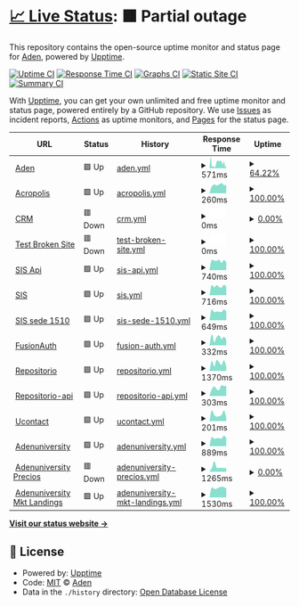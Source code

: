 # [📈 Live Status](https://demo.upptime.js.org): <!--live status--> **🟧 Partial outage**

This repository contains the open-source uptime monitor and status page for [Aden](https://demo.upptime.js.org), powered by [Upptime](https://github.com/upptime/upptime).

[![Uptime CI](https://github.com/FAD-Desarollo/upptime/workflows/Uptime%20CI/badge.svg)](https://github.com/FAD-Desarollo/upptime/actions?query=workflow%3A%22Uptime+CI%22)
[![Response Time CI](https://github.com/FAD-Desarollo/upptime/workflows/Response%20Time%20CI/badge.svg)](https://github.com/FAD-Desarollo/upptime/actions?query=workflow%3A%22Response+Time+CI%22)
[![Graphs CI](https://github.com/FAD-Desarollo/upptime/workflows/Graphs%20CI/badge.svg)](https://github.com/FAD-Desarollo/upptime/actions?query=workflow%3A%22Graphs+CI%22)
[![Static Site CI](https://github.com/FAD-Desarollo/upptime/workflows/Static%20Site%20CI/badge.svg)](https://github.com/FAD-Desarollo/upptime/actions?query=workflow%3A%22Static+Site+CI%22)
[![Summary CI](https://github.com/FAD-Desarollo/upptime/workflows/Summary%20CI/badge.svg)](https://github.com/FAD-Desarollo/upptime/actions?query=workflow%3A%22Summary+CI%22)

With [Upptime](https://upptime.js.org), you can get your own unlimited and free uptime monitor and status page, powered entirely by a GitHub repository. We use [Issues](https://github.com/FAD-Desarollo/upptime/issues) as incident reports, [Actions](https://github.com/FAD-Desarollo/upptime/actions) as uptime monitors, and [Pages](https://demo.upptime.js.org) for the status page.

<!--start: status pages-->
<!-- This summary is generated by Upptime (https://github.com/upptime/upptime) -->
<!-- Do not edit this manually, your changes will be overwritten -->
<!-- prettier-ignore -->
| URL | Status | History | Response Time | Uptime |
| --- | ------ | ------- | ------------- | ------ |
| <img alt="" src="https://icons.duckduckgo.com/ip3/www.aden.org.ico" height="13"> [Aden](https://www.aden.org) | 🟩 Up | [aden.yml](https://github.com/FAD-Desarollo/upptime/commits/HEAD/history/aden.yml) | <details><summary><img alt="Response time graph" src="./graphs/aden/response-time-week.png" height="20"> 571ms</summary><br><a href="https://upptime.aden.org/history/aden"><img alt="Response time 502" src="https://img.shields.io/endpoint?url=https%3A%2F%2Fraw.githubusercontent.com%2FFAD-Desarollo%2Fupptime%2FHEAD%2Fapi%2Faden%2Fresponse-time.json"></a><br><a href="https://upptime.aden.org/history/aden"><img alt="24-hour response time 199" src="https://img.shields.io/endpoint?url=https%3A%2F%2Fraw.githubusercontent.com%2FFAD-Desarollo%2Fupptime%2FHEAD%2Fapi%2Faden%2Fresponse-time-day.json"></a><br><a href="https://upptime.aden.org/history/aden"><img alt="7-day response time 571" src="https://img.shields.io/endpoint?url=https%3A%2F%2Fraw.githubusercontent.com%2FFAD-Desarollo%2Fupptime%2FHEAD%2Fapi%2Faden%2Fresponse-time-week.json"></a><br><a href="https://upptime.aden.org/history/aden"><img alt="30-day response time 534" src="https://img.shields.io/endpoint?url=https%3A%2F%2Fraw.githubusercontent.com%2FFAD-Desarollo%2Fupptime%2FHEAD%2Fapi%2Faden%2Fresponse-time-month.json"></a><br><a href="https://upptime.aden.org/history/aden"><img alt="1-year response time 534" src="https://img.shields.io/endpoint?url=https%3A%2F%2Fraw.githubusercontent.com%2FFAD-Desarollo%2Fupptime%2FHEAD%2Fapi%2Faden%2Fresponse-time-year.json"></a></details> | <details><summary><a href="https://upptime.aden.org/history/aden">64.22%</a></summary><a href="https://upptime.aden.org/history/aden"><img alt="All-time uptime 99.36%" src="https://img.shields.io/endpoint?url=https%3A%2F%2Fraw.githubusercontent.com%2FFAD-Desarollo%2Fupptime%2FHEAD%2Fapi%2Faden%2Fuptime.json"></a><br><a href="https://upptime.aden.org/history/aden"><img alt="24-hour uptime 100.00%" src="https://img.shields.io/endpoint?url=https%3A%2F%2Fraw.githubusercontent.com%2FFAD-Desarollo%2Fupptime%2FHEAD%2Fapi%2Faden%2Fuptime-day.json"></a><br><a href="https://upptime.aden.org/history/aden"><img alt="7-day uptime 64.22%" src="https://img.shields.io/endpoint?url=https%3A%2F%2Fraw.githubusercontent.com%2FFAD-Desarollo%2Fupptime%2FHEAD%2Fapi%2Faden%2Fuptime-week.json"></a><br><a href="https://upptime.aden.org/history/aden"><img alt="30-day uptime 82.10%" src="https://img.shields.io/endpoint?url=https%3A%2F%2Fraw.githubusercontent.com%2FFAD-Desarollo%2Fupptime%2FHEAD%2Fapi%2Faden%2Fuptime-month.json"></a><br><a href="https://upptime.aden.org/history/aden"><img alt="1-year uptime 98.45%" src="https://img.shields.io/endpoint?url=https%3A%2F%2Fraw.githubusercontent.com%2FFAD-Desarollo%2Fupptime%2FHEAD%2Fapi%2Faden%2Fuptime-year.json"></a></details>
| <img alt="" src="https://icons.duckduckgo.com/ip3/app.aden.org.ico" height="13"> [Acropolis](https://app.aden.org/) | 🟩 Up | [acropolis.yml](https://github.com/FAD-Desarollo/upptime/commits/HEAD/history/acropolis.yml) | <details><summary><img alt="Response time graph" src="./graphs/acropolis/response-time-week.png" height="20"> 260ms</summary><br><a href="https://upptime.aden.org/history/acropolis"><img alt="Response time 236" src="https://img.shields.io/endpoint?url=https%3A%2F%2Fraw.githubusercontent.com%2FFAD-Desarollo%2Fupptime%2FHEAD%2Fapi%2Facropolis%2Fresponse-time.json"></a><br><a href="https://upptime.aden.org/history/acropolis"><img alt="24-hour response time 249" src="https://img.shields.io/endpoint?url=https%3A%2F%2Fraw.githubusercontent.com%2FFAD-Desarollo%2Fupptime%2FHEAD%2Fapi%2Facropolis%2Fresponse-time-day.json"></a><br><a href="https://upptime.aden.org/history/acropolis"><img alt="7-day response time 260" src="https://img.shields.io/endpoint?url=https%3A%2F%2Fraw.githubusercontent.com%2FFAD-Desarollo%2Fupptime%2FHEAD%2Fapi%2Facropolis%2Fresponse-time-week.json"></a><br><a href="https://upptime.aden.org/history/acropolis"><img alt="30-day response time 265" src="https://img.shields.io/endpoint?url=https%3A%2F%2Fraw.githubusercontent.com%2FFAD-Desarollo%2Fupptime%2FHEAD%2Fapi%2Facropolis%2Fresponse-time-month.json"></a><br><a href="https://upptime.aden.org/history/acropolis"><img alt="1-year response time 243" src="https://img.shields.io/endpoint?url=https%3A%2F%2Fraw.githubusercontent.com%2FFAD-Desarollo%2Fupptime%2FHEAD%2Fapi%2Facropolis%2Fresponse-time-year.json"></a></details> | <details><summary><a href="https://upptime.aden.org/history/acropolis">100.00%</a></summary><a href="https://upptime.aden.org/history/acropolis"><img alt="All-time uptime 99.99%" src="https://img.shields.io/endpoint?url=https%3A%2F%2Fraw.githubusercontent.com%2FFAD-Desarollo%2Fupptime%2FHEAD%2Fapi%2Facropolis%2Fuptime.json"></a><br><a href="https://upptime.aden.org/history/acropolis"><img alt="24-hour uptime 100.00%" src="https://img.shields.io/endpoint?url=https%3A%2F%2Fraw.githubusercontent.com%2FFAD-Desarollo%2Fupptime%2FHEAD%2Fapi%2Facropolis%2Fuptime-day.json"></a><br><a href="https://upptime.aden.org/history/acropolis"><img alt="7-day uptime 100.00%" src="https://img.shields.io/endpoint?url=https%3A%2F%2Fraw.githubusercontent.com%2FFAD-Desarollo%2Fupptime%2FHEAD%2Fapi%2Facropolis%2Fuptime-week.json"></a><br><a href="https://upptime.aden.org/history/acropolis"><img alt="30-day uptime 100.00%" src="https://img.shields.io/endpoint?url=https%3A%2F%2Fraw.githubusercontent.com%2FFAD-Desarollo%2Fupptime%2FHEAD%2Fapi%2Facropolis%2Fuptime-month.json"></a><br><a href="https://upptime.aden.org/history/acropolis"><img alt="1-year uptime 99.99%" src="https://img.shields.io/endpoint?url=https%3A%2F%2Fraw.githubusercontent.com%2FFAD-Desarollo%2Fupptime%2FHEAD%2Fapi%2Facropolis%2Fuptime-year.json"></a></details>
| <img alt="" src="https://icons.duckduckgo.com/ip3/ocrm.aden.org.ico" height="13"> [CRM](https://ocrm.aden.org/web) | 🟥 Down | [crm.yml](https://github.com/FAD-Desarollo/upptime/commits/HEAD/history/crm.yml) | <details><summary><img alt="Response time graph" src="./graphs/crm/response-time-week.png" height="20"> 0ms</summary><br><a href="https://upptime.aden.org/history/crm"><img alt="Response time 5359" src="https://img.shields.io/endpoint?url=https%3A%2F%2Fraw.githubusercontent.com%2FFAD-Desarollo%2Fupptime%2FHEAD%2Fapi%2Fcrm%2Fresponse-time.json"></a><br><a href="https://upptime.aden.org/history/crm"><img alt="24-hour response time 0" src="https://img.shields.io/endpoint?url=https%3A%2F%2Fraw.githubusercontent.com%2FFAD-Desarollo%2Fupptime%2FHEAD%2Fapi%2Fcrm%2Fresponse-time-day.json"></a><br><a href="https://upptime.aden.org/history/crm"><img alt="7-day response time 0" src="https://img.shields.io/endpoint?url=https%3A%2F%2Fraw.githubusercontent.com%2FFAD-Desarollo%2Fupptime%2FHEAD%2Fapi%2Fcrm%2Fresponse-time-week.json"></a><br><a href="https://upptime.aden.org/history/crm"><img alt="30-day response time 0" src="https://img.shields.io/endpoint?url=https%3A%2F%2Fraw.githubusercontent.com%2FFAD-Desarollo%2Fupptime%2FHEAD%2Fapi%2Fcrm%2Fresponse-time-month.json"></a><br><a href="https://upptime.aden.org/history/crm"><img alt="1-year response time 5619" src="https://img.shields.io/endpoint?url=https%3A%2F%2Fraw.githubusercontent.com%2FFAD-Desarollo%2Fupptime%2FHEAD%2Fapi%2Fcrm%2Fresponse-time-year.json"></a></details> | <details><summary><a href="https://upptime.aden.org/history/crm">0.00%</a></summary><a href="https://upptime.aden.org/history/crm"><img alt="All-time uptime 75.57%" src="https://img.shields.io/endpoint?url=https%3A%2F%2Fraw.githubusercontent.com%2FFAD-Desarollo%2Fupptime%2FHEAD%2Fapi%2Fcrm%2Fuptime.json"></a><br><a href="https://upptime.aden.org/history/crm"><img alt="24-hour uptime 0.00%" src="https://img.shields.io/endpoint?url=https%3A%2F%2Fraw.githubusercontent.com%2FFAD-Desarollo%2Fupptime%2FHEAD%2Fapi%2Fcrm%2Fuptime-day.json"></a><br><a href="https://upptime.aden.org/history/crm"><img alt="7-day uptime 0.00%" src="https://img.shields.io/endpoint?url=https%3A%2F%2Fraw.githubusercontent.com%2FFAD-Desarollo%2Fupptime%2FHEAD%2Fapi%2Fcrm%2Fuptime-week.json"></a><br><a href="https://upptime.aden.org/history/crm"><img alt="30-day uptime 1.38%" src="https://img.shields.io/endpoint?url=https%3A%2F%2Fraw.githubusercontent.com%2FFAD-Desarollo%2Fupptime%2FHEAD%2Fapi%2Fcrm%2Fuptime-month.json"></a><br><a href="https://upptime.aden.org/history/crm"><img alt="1-year uptime 39.67%" src="https://img.shields.io/endpoint?url=https%3A%2F%2Fraw.githubusercontent.com%2FFAD-Desarollo%2Fupptime%2FHEAD%2Fapi%2Fcrm%2Fuptime-year.json"></a></details>
| <img alt="" src="https://icons.duckduckgo.com/ip3/thissitedoesnotexist.koj.co.ico" height="13"> [Test Broken Site](https://thissitedoesnotexist.koj.co) | 🟥 Down | [test-broken-site.yml](https://github.com/FAD-Desarollo/upptime/commits/HEAD/history/test-broken-site.yml) | <details><summary><img alt="Response time graph" src="./graphs/test-broken-site/response-time-week.png" height="20"> 0ms</summary><br><a href="https://upptime.aden.org/history/test-broken-site"><img alt="Response time 0" src="https://img.shields.io/endpoint?url=https%3A%2F%2Fraw.githubusercontent.com%2FFAD-Desarollo%2Fupptime%2FHEAD%2Fapi%2Ftest-broken-site%2Fresponse-time.json"></a><br><a href="https://upptime.aden.org/history/test-broken-site"><img alt="24-hour response time 0" src="https://img.shields.io/endpoint?url=https%3A%2F%2Fraw.githubusercontent.com%2FFAD-Desarollo%2Fupptime%2FHEAD%2Fapi%2Ftest-broken-site%2Fresponse-time-day.json"></a><br><a href="https://upptime.aden.org/history/test-broken-site"><img alt="7-day response time 0" src="https://img.shields.io/endpoint?url=https%3A%2F%2Fraw.githubusercontent.com%2FFAD-Desarollo%2Fupptime%2FHEAD%2Fapi%2Ftest-broken-site%2Fresponse-time-week.json"></a><br><a href="https://upptime.aden.org/history/test-broken-site"><img alt="30-day response time 0" src="https://img.shields.io/endpoint?url=https%3A%2F%2Fraw.githubusercontent.com%2FFAD-Desarollo%2Fupptime%2FHEAD%2Fapi%2Ftest-broken-site%2Fresponse-time-month.json"></a><br><a href="https://upptime.aden.org/history/test-broken-site"><img alt="1-year response time 0" src="https://img.shields.io/endpoint?url=https%3A%2F%2Fraw.githubusercontent.com%2FFAD-Desarollo%2Fupptime%2FHEAD%2Fapi%2Ftest-broken-site%2Fresponse-time-year.json"></a></details> | <details><summary><a href="https://upptime.aden.org/history/test-broken-site">100.00%</a></summary><a href="https://upptime.aden.org/history/test-broken-site"><img alt="All-time uptime 100.00%" src="https://img.shields.io/endpoint?url=https%3A%2F%2Fraw.githubusercontent.com%2FFAD-Desarollo%2Fupptime%2FHEAD%2Fapi%2Ftest-broken-site%2Fuptime.json"></a><br><a href="https://upptime.aden.org/history/test-broken-site"><img alt="24-hour uptime 100.00%" src="https://img.shields.io/endpoint?url=https%3A%2F%2Fraw.githubusercontent.com%2FFAD-Desarollo%2Fupptime%2FHEAD%2Fapi%2Ftest-broken-site%2Fuptime-day.json"></a><br><a href="https://upptime.aden.org/history/test-broken-site"><img alt="7-day uptime 100.00%" src="https://img.shields.io/endpoint?url=https%3A%2F%2Fraw.githubusercontent.com%2FFAD-Desarollo%2Fupptime%2FHEAD%2Fapi%2Ftest-broken-site%2Fuptime-week.json"></a><br><a href="https://upptime.aden.org/history/test-broken-site"><img alt="30-day uptime 100.00%" src="https://img.shields.io/endpoint?url=https%3A%2F%2Fraw.githubusercontent.com%2FFAD-Desarollo%2Fupptime%2FHEAD%2Fapi%2Ftest-broken-site%2Fuptime-month.json"></a><br><a href="https://upptime.aden.org/history/test-broken-site"><img alt="1-year uptime 100.00%" src="https://img.shields.io/endpoint?url=https%3A%2F%2Fraw.githubusercontent.com%2FFAD-Desarollo%2Fupptime%2FHEAD%2Fapi%2Ftest-broken-site%2Fuptime-year.json"></a></details>
| <img alt="" src="https://icons.duckduckgo.com/ip3/sisapi.aden.org.ico" height="13"> [SIS Api](https://sisapi.aden.org/api/v1/acropolis/test) | 🟩 Up | [sis-api.yml](https://github.com/FAD-Desarollo/upptime/commits/HEAD/history/sis-api.yml) | <details><summary><img alt="Response time graph" src="./graphs/sis-api/response-time-week.png" height="20"> 740ms</summary><br><a href="https://upptime.aden.org/history/sis-api"><img alt="Response time 906" src="https://img.shields.io/endpoint?url=https%3A%2F%2Fraw.githubusercontent.com%2FFAD-Desarollo%2Fupptime%2FHEAD%2Fapi%2Fsis-api%2Fresponse-time.json"></a><br><a href="https://upptime.aden.org/history/sis-api"><img alt="24-hour response time 635" src="https://img.shields.io/endpoint?url=https%3A%2F%2Fraw.githubusercontent.com%2FFAD-Desarollo%2Fupptime%2FHEAD%2Fapi%2Fsis-api%2Fresponse-time-day.json"></a><br><a href="https://upptime.aden.org/history/sis-api"><img alt="7-day response time 740" src="https://img.shields.io/endpoint?url=https%3A%2F%2Fraw.githubusercontent.com%2FFAD-Desarollo%2Fupptime%2FHEAD%2Fapi%2Fsis-api%2Fresponse-time-week.json"></a><br><a href="https://upptime.aden.org/history/sis-api"><img alt="30-day response time 1598" src="https://img.shields.io/endpoint?url=https%3A%2F%2Fraw.githubusercontent.com%2FFAD-Desarollo%2Fupptime%2FHEAD%2Fapi%2Fsis-api%2Fresponse-time-month.json"></a><br><a href="https://upptime.aden.org/history/sis-api"><img alt="1-year response time 978" src="https://img.shields.io/endpoint?url=https%3A%2F%2Fraw.githubusercontent.com%2FFAD-Desarollo%2Fupptime%2FHEAD%2Fapi%2Fsis-api%2Fresponse-time-year.json"></a></details> | <details><summary><a href="https://upptime.aden.org/history/sis-api">100.00%</a></summary><a href="https://upptime.aden.org/history/sis-api"><img alt="All-time uptime 99.88%" src="https://img.shields.io/endpoint?url=https%3A%2F%2Fraw.githubusercontent.com%2FFAD-Desarollo%2Fupptime%2FHEAD%2Fapi%2Fsis-api%2Fuptime.json"></a><br><a href="https://upptime.aden.org/history/sis-api"><img alt="24-hour uptime 100.00%" src="https://img.shields.io/endpoint?url=https%3A%2F%2Fraw.githubusercontent.com%2FFAD-Desarollo%2Fupptime%2FHEAD%2Fapi%2Fsis-api%2Fuptime-day.json"></a><br><a href="https://upptime.aden.org/history/sis-api"><img alt="7-day uptime 100.00%" src="https://img.shields.io/endpoint?url=https%3A%2F%2Fraw.githubusercontent.com%2FFAD-Desarollo%2Fupptime%2FHEAD%2Fapi%2Fsis-api%2Fuptime-week.json"></a><br><a href="https://upptime.aden.org/history/sis-api"><img alt="30-day uptime 99.92%" src="https://img.shields.io/endpoint?url=https%3A%2F%2Fraw.githubusercontent.com%2FFAD-Desarollo%2Fupptime%2FHEAD%2Fapi%2Fsis-api%2Fuptime-month.json"></a><br><a href="https://upptime.aden.org/history/sis-api"><img alt="1-year uptime 99.86%" src="https://img.shields.io/endpoint?url=https%3A%2F%2Fraw.githubusercontent.com%2FFAD-Desarollo%2Fupptime%2FHEAD%2Fapi%2Fsis-api%2Fuptime-year.json"></a></details>
| <img alt="" src="https://icons.duckduckgo.com/ip3/www.aden.org.ico" height="13"> [SIS](https://www.aden.org/sis/login) | 🟩 Up | [sis.yml](https://github.com/FAD-Desarollo/upptime/commits/HEAD/history/sis.yml) | <details><summary><img alt="Response time graph" src="./graphs/sis/response-time-week.png" height="20"> 716ms</summary><br><a href="https://upptime.aden.org/history/sis"><img alt="Response time 667" src="https://img.shields.io/endpoint?url=https%3A%2F%2Fraw.githubusercontent.com%2FFAD-Desarollo%2Fupptime%2FHEAD%2Fapi%2Fsis%2Fresponse-time.json"></a><br><a href="https://upptime.aden.org/history/sis"><img alt="24-hour response time 672" src="https://img.shields.io/endpoint?url=https%3A%2F%2Fraw.githubusercontent.com%2FFAD-Desarollo%2Fupptime%2FHEAD%2Fapi%2Fsis%2Fresponse-time-day.json"></a><br><a href="https://upptime.aden.org/history/sis"><img alt="7-day response time 716" src="https://img.shields.io/endpoint?url=https%3A%2F%2Fraw.githubusercontent.com%2FFAD-Desarollo%2Fupptime%2FHEAD%2Fapi%2Fsis%2Fresponse-time-week.json"></a><br><a href="https://upptime.aden.org/history/sis"><img alt="30-day response time 710" src="https://img.shields.io/endpoint?url=https%3A%2F%2Fraw.githubusercontent.com%2FFAD-Desarollo%2Fupptime%2FHEAD%2Fapi%2Fsis%2Fresponse-time-month.json"></a><br><a href="https://upptime.aden.org/history/sis"><img alt="1-year response time 667" src="https://img.shields.io/endpoint?url=https%3A%2F%2Fraw.githubusercontent.com%2FFAD-Desarollo%2Fupptime%2FHEAD%2Fapi%2Fsis%2Fresponse-time-year.json"></a></details> | <details><summary><a href="https://upptime.aden.org/history/sis">100.00%</a></summary><a href="https://upptime.aden.org/history/sis"><img alt="All-time uptime 99.96%" src="https://img.shields.io/endpoint?url=https%3A%2F%2Fraw.githubusercontent.com%2FFAD-Desarollo%2Fupptime%2FHEAD%2Fapi%2Fsis%2Fuptime.json"></a><br><a href="https://upptime.aden.org/history/sis"><img alt="24-hour uptime 100.00%" src="https://img.shields.io/endpoint?url=https%3A%2F%2Fraw.githubusercontent.com%2FFAD-Desarollo%2Fupptime%2FHEAD%2Fapi%2Fsis%2Fuptime-day.json"></a><br><a href="https://upptime.aden.org/history/sis"><img alt="7-day uptime 100.00%" src="https://img.shields.io/endpoint?url=https%3A%2F%2Fraw.githubusercontent.com%2FFAD-Desarollo%2Fupptime%2FHEAD%2Fapi%2Fsis%2Fuptime-week.json"></a><br><a href="https://upptime.aden.org/history/sis"><img alt="30-day uptime 100.00%" src="https://img.shields.io/endpoint?url=https%3A%2F%2Fraw.githubusercontent.com%2FFAD-Desarollo%2Fupptime%2FHEAD%2Fapi%2Fsis%2Fuptime-month.json"></a><br><a href="https://upptime.aden.org/history/sis"><img alt="1-year uptime 99.97%" src="https://img.shields.io/endpoint?url=https%3A%2F%2Fraw.githubusercontent.com%2FFAD-Desarollo%2Fupptime%2FHEAD%2Fapi%2Fsis%2Fuptime-year.json"></a></details>
| <img alt="" src="https://icons.duckduckgo.com/ip3/www.aden.org.ico" height="13"> [SIS sede 1510](https://www.aden.org/sis/sede/1510) | 🟩 Up | [sis-sede-1510.yml](https://github.com/FAD-Desarollo/upptime/commits/HEAD/history/sis-sede-1510.yml) | <details><summary><img alt="Response time graph" src="./graphs/sis-sede-1510/response-time-week.png" height="20"> 649ms</summary><br><a href="https://upptime.aden.org/history/sis-sede-1510"><img alt="Response time 590" src="https://img.shields.io/endpoint?url=https%3A%2F%2Fraw.githubusercontent.com%2FFAD-Desarollo%2Fupptime%2FHEAD%2Fapi%2Fsis-sede-1510%2Fresponse-time.json"></a><br><a href="https://upptime.aden.org/history/sis-sede-1510"><img alt="24-hour response time 613" src="https://img.shields.io/endpoint?url=https%3A%2F%2Fraw.githubusercontent.com%2FFAD-Desarollo%2Fupptime%2FHEAD%2Fapi%2Fsis-sede-1510%2Fresponse-time-day.json"></a><br><a href="https://upptime.aden.org/history/sis-sede-1510"><img alt="7-day response time 649" src="https://img.shields.io/endpoint?url=https%3A%2F%2Fraw.githubusercontent.com%2FFAD-Desarollo%2Fupptime%2FHEAD%2Fapi%2Fsis-sede-1510%2Fresponse-time-week.json"></a><br><a href="https://upptime.aden.org/history/sis-sede-1510"><img alt="30-day response time 644" src="https://img.shields.io/endpoint?url=https%3A%2F%2Fraw.githubusercontent.com%2FFAD-Desarollo%2Fupptime%2FHEAD%2Fapi%2Fsis-sede-1510%2Fresponse-time-month.json"></a><br><a href="https://upptime.aden.org/history/sis-sede-1510"><img alt="1-year response time 606" src="https://img.shields.io/endpoint?url=https%3A%2F%2Fraw.githubusercontent.com%2FFAD-Desarollo%2Fupptime%2FHEAD%2Fapi%2Fsis-sede-1510%2Fresponse-time-year.json"></a></details> | <details><summary><a href="https://upptime.aden.org/history/sis-sede-1510">100.00%</a></summary><a href="https://upptime.aden.org/history/sis-sede-1510"><img alt="All-time uptime 99.98%" src="https://img.shields.io/endpoint?url=https%3A%2F%2Fraw.githubusercontent.com%2FFAD-Desarollo%2Fupptime%2FHEAD%2Fapi%2Fsis-sede-1510%2Fuptime.json"></a><br><a href="https://upptime.aden.org/history/sis-sede-1510"><img alt="24-hour uptime 100.00%" src="https://img.shields.io/endpoint?url=https%3A%2F%2Fraw.githubusercontent.com%2FFAD-Desarollo%2Fupptime%2FHEAD%2Fapi%2Fsis-sede-1510%2Fuptime-day.json"></a><br><a href="https://upptime.aden.org/history/sis-sede-1510"><img alt="7-day uptime 100.00%" src="https://img.shields.io/endpoint?url=https%3A%2F%2Fraw.githubusercontent.com%2FFAD-Desarollo%2Fupptime%2FHEAD%2Fapi%2Fsis-sede-1510%2Fuptime-week.json"></a><br><a href="https://upptime.aden.org/history/sis-sede-1510"><img alt="30-day uptime 100.00%" src="https://img.shields.io/endpoint?url=https%3A%2F%2Fraw.githubusercontent.com%2FFAD-Desarollo%2Fupptime%2FHEAD%2Fapi%2Fsis-sede-1510%2Fuptime-month.json"></a><br><a href="https://upptime.aden.org/history/sis-sede-1510"><img alt="1-year uptime 99.97%" src="https://img.shields.io/endpoint?url=https%3A%2F%2Fraw.githubusercontent.com%2FFAD-Desarollo%2Fupptime%2FHEAD%2Fapi%2Fsis-sede-1510%2Fuptime-year.json"></a></details>
| <img alt="" src="https://icons.duckduckgo.com/ip3/fa.aden.org.ico" height="13"> [FusionAuth](https://fa.aden.org/) | 🟩 Up | [fusion-auth.yml](https://github.com/FAD-Desarollo/upptime/commits/HEAD/history/fusion-auth.yml) | <details><summary><img alt="Response time graph" src="./graphs/fusion-auth/response-time-week.png" height="20"> 332ms</summary><br><a href="https://upptime.aden.org/history/fusion-auth"><img alt="Response time 330" src="https://img.shields.io/endpoint?url=https%3A%2F%2Fraw.githubusercontent.com%2FFAD-Desarollo%2Fupptime%2FHEAD%2Fapi%2Ffusion-auth%2Fresponse-time.json"></a><br><a href="https://upptime.aden.org/history/fusion-auth"><img alt="24-hour response time 250" src="https://img.shields.io/endpoint?url=https%3A%2F%2Fraw.githubusercontent.com%2FFAD-Desarollo%2Fupptime%2FHEAD%2Fapi%2Ffusion-auth%2Fresponse-time-day.json"></a><br><a href="https://upptime.aden.org/history/fusion-auth"><img alt="7-day response time 332" src="https://img.shields.io/endpoint?url=https%3A%2F%2Fraw.githubusercontent.com%2FFAD-Desarollo%2Fupptime%2FHEAD%2Fapi%2Ffusion-auth%2Fresponse-time-week.json"></a><br><a href="https://upptime.aden.org/history/fusion-auth"><img alt="30-day response time 322" src="https://img.shields.io/endpoint?url=https%3A%2F%2Fraw.githubusercontent.com%2FFAD-Desarollo%2Fupptime%2FHEAD%2Fapi%2Ffusion-auth%2Fresponse-time-month.json"></a><br><a href="https://upptime.aden.org/history/fusion-auth"><img alt="1-year response time 315" src="https://img.shields.io/endpoint?url=https%3A%2F%2Fraw.githubusercontent.com%2FFAD-Desarollo%2Fupptime%2FHEAD%2Fapi%2Ffusion-auth%2Fresponse-time-year.json"></a></details> | <details><summary><a href="https://upptime.aden.org/history/fusion-auth">100.00%</a></summary><a href="https://upptime.aden.org/history/fusion-auth"><img alt="All-time uptime 99.98%" src="https://img.shields.io/endpoint?url=https%3A%2F%2Fraw.githubusercontent.com%2FFAD-Desarollo%2Fupptime%2FHEAD%2Fapi%2Ffusion-auth%2Fuptime.json"></a><br><a href="https://upptime.aden.org/history/fusion-auth"><img alt="24-hour uptime 100.00%" src="https://img.shields.io/endpoint?url=https%3A%2F%2Fraw.githubusercontent.com%2FFAD-Desarollo%2Fupptime%2FHEAD%2Fapi%2Ffusion-auth%2Fuptime-day.json"></a><br><a href="https://upptime.aden.org/history/fusion-auth"><img alt="7-day uptime 100.00%" src="https://img.shields.io/endpoint?url=https%3A%2F%2Fraw.githubusercontent.com%2FFAD-Desarollo%2Fupptime%2FHEAD%2Fapi%2Ffusion-auth%2Fuptime-week.json"></a><br><a href="https://upptime.aden.org/history/fusion-auth"><img alt="30-day uptime 100.00%" src="https://img.shields.io/endpoint?url=https%3A%2F%2Fraw.githubusercontent.com%2FFAD-Desarollo%2Fupptime%2FHEAD%2Fapi%2Ffusion-auth%2Fuptime-month.json"></a><br><a href="https://upptime.aden.org/history/fusion-auth"><img alt="1-year uptime 99.99%" src="https://img.shields.io/endpoint?url=https%3A%2F%2Fraw.githubusercontent.com%2FFAD-Desarollo%2Fupptime%2FHEAD%2Fapi%2Ffusion-auth%2Fuptime-year.json"></a></details>
| <img alt="" src="https://icons.duckduckgo.com/ip3/repositorio.aden.org.ico" height="13"> [Repositorio](https://repositorio.aden.org/) | 🟩 Up | [repositorio.yml](https://github.com/FAD-Desarollo/upptime/commits/HEAD/history/repositorio.yml) | <details><summary><img alt="Response time graph" src="./graphs/repositorio/response-time-week.png" height="20"> 1370ms</summary><br><a href="https://upptime.aden.org/history/repositorio"><img alt="Response time 1435" src="https://img.shields.io/endpoint?url=https%3A%2F%2Fraw.githubusercontent.com%2FFAD-Desarollo%2Fupptime%2FHEAD%2Fapi%2Frepositorio%2Fresponse-time.json"></a><br><a href="https://upptime.aden.org/history/repositorio"><img alt="24-hour response time 691" src="https://img.shields.io/endpoint?url=https%3A%2F%2Fraw.githubusercontent.com%2FFAD-Desarollo%2Fupptime%2FHEAD%2Fapi%2Frepositorio%2Fresponse-time-day.json"></a><br><a href="https://upptime.aden.org/history/repositorio"><img alt="7-day response time 1370" src="https://img.shields.io/endpoint?url=https%3A%2F%2Fraw.githubusercontent.com%2FFAD-Desarollo%2Fupptime%2FHEAD%2Fapi%2Frepositorio%2Fresponse-time-week.json"></a><br><a href="https://upptime.aden.org/history/repositorio"><img alt="30-day response time 1338" src="https://img.shields.io/endpoint?url=https%3A%2F%2Fraw.githubusercontent.com%2FFAD-Desarollo%2Fupptime%2FHEAD%2Fapi%2Frepositorio%2Fresponse-time-month.json"></a><br><a href="https://upptime.aden.org/history/repositorio"><img alt="1-year response time 1443" src="https://img.shields.io/endpoint?url=https%3A%2F%2Fraw.githubusercontent.com%2FFAD-Desarollo%2Fupptime%2FHEAD%2Fapi%2Frepositorio%2Fresponse-time-year.json"></a></details> | <details><summary><a href="https://upptime.aden.org/history/repositorio">100.00%</a></summary><a href="https://upptime.aden.org/history/repositorio"><img alt="All-time uptime 99.40%" src="https://img.shields.io/endpoint?url=https%3A%2F%2Fraw.githubusercontent.com%2FFAD-Desarollo%2Fupptime%2FHEAD%2Fapi%2Frepositorio%2Fuptime.json"></a><br><a href="https://upptime.aden.org/history/repositorio"><img alt="24-hour uptime 100.00%" src="https://img.shields.io/endpoint?url=https%3A%2F%2Fraw.githubusercontent.com%2FFAD-Desarollo%2Fupptime%2FHEAD%2Fapi%2Frepositorio%2Fuptime-day.json"></a><br><a href="https://upptime.aden.org/history/repositorio"><img alt="7-day uptime 100.00%" src="https://img.shields.io/endpoint?url=https%3A%2F%2Fraw.githubusercontent.com%2FFAD-Desarollo%2Fupptime%2FHEAD%2Fapi%2Frepositorio%2Fuptime-week.json"></a><br><a href="https://upptime.aden.org/history/repositorio"><img alt="30-day uptime 99.96%" src="https://img.shields.io/endpoint?url=https%3A%2F%2Fraw.githubusercontent.com%2FFAD-Desarollo%2Fupptime%2FHEAD%2Fapi%2Frepositorio%2Fuptime-month.json"></a><br><a href="https://upptime.aden.org/history/repositorio"><img alt="1-year uptime 98.56%" src="https://img.shields.io/endpoint?url=https%3A%2F%2Fraw.githubusercontent.com%2FFAD-Desarollo%2Fupptime%2FHEAD%2Fapi%2Frepositorio%2Fuptime-year.json"></a></details>
| <img alt="" src="https://icons.duckduckgo.com/ip3/repositorio-api.aden.org.ico" height="13"> [Repositorio-api](https://repositorio-api.aden.org/docs) | 🟩 Up | [repositorio-api.yml](https://github.com/FAD-Desarollo/upptime/commits/HEAD/history/repositorio-api.yml) | <details><summary><img alt="Response time graph" src="./graphs/repositorio-api/response-time-week.png" height="20"> 303ms</summary><br><a href="https://upptime.aden.org/history/repositorio-api"><img alt="Response time 763" src="https://img.shields.io/endpoint?url=https%3A%2F%2Fraw.githubusercontent.com%2FFAD-Desarollo%2Fupptime%2FHEAD%2Fapi%2Frepositorio-api%2Fresponse-time.json"></a><br><a href="https://upptime.aden.org/history/repositorio-api"><img alt="24-hour response time 362" src="https://img.shields.io/endpoint?url=https%3A%2F%2Fraw.githubusercontent.com%2FFAD-Desarollo%2Fupptime%2FHEAD%2Fapi%2Frepositorio-api%2Fresponse-time-day.json"></a><br><a href="https://upptime.aden.org/history/repositorio-api"><img alt="7-day response time 303" src="https://img.shields.io/endpoint?url=https%3A%2F%2Fraw.githubusercontent.com%2FFAD-Desarollo%2Fupptime%2FHEAD%2Fapi%2Frepositorio-api%2Fresponse-time-week.json"></a><br><a href="https://upptime.aden.org/history/repositorio-api"><img alt="30-day response time 641" src="https://img.shields.io/endpoint?url=https%3A%2F%2Fraw.githubusercontent.com%2FFAD-Desarollo%2Fupptime%2FHEAD%2Fapi%2Frepositorio-api%2Fresponse-time-month.json"></a><br><a href="https://upptime.aden.org/history/repositorio-api"><img alt="1-year response time 768" src="https://img.shields.io/endpoint?url=https%3A%2F%2Fraw.githubusercontent.com%2FFAD-Desarollo%2Fupptime%2FHEAD%2Fapi%2Frepositorio-api%2Fresponse-time-year.json"></a></details> | <details><summary><a href="https://upptime.aden.org/history/repositorio-api">100.00%</a></summary><a href="https://upptime.aden.org/history/repositorio-api"><img alt="All-time uptime 99.78%" src="https://img.shields.io/endpoint?url=https%3A%2F%2Fraw.githubusercontent.com%2FFAD-Desarollo%2Fupptime%2FHEAD%2Fapi%2Frepositorio-api%2Fuptime.json"></a><br><a href="https://upptime.aden.org/history/repositorio-api"><img alt="24-hour uptime 100.00%" src="https://img.shields.io/endpoint?url=https%3A%2F%2Fraw.githubusercontent.com%2FFAD-Desarollo%2Fupptime%2FHEAD%2Fapi%2Frepositorio-api%2Fuptime-day.json"></a><br><a href="https://upptime.aden.org/history/repositorio-api"><img alt="7-day uptime 100.00%" src="https://img.shields.io/endpoint?url=https%3A%2F%2Fraw.githubusercontent.com%2FFAD-Desarollo%2Fupptime%2FHEAD%2Fapi%2Frepositorio-api%2Fuptime-week.json"></a><br><a href="https://upptime.aden.org/history/repositorio-api"><img alt="30-day uptime 98.60%" src="https://img.shields.io/endpoint?url=https%3A%2F%2Fraw.githubusercontent.com%2FFAD-Desarollo%2Fupptime%2FHEAD%2Fapi%2Frepositorio-api%2Fuptime-month.json"></a><br><a href="https://upptime.aden.org/history/repositorio-api"><img alt="1-year uptime 99.79%" src="https://img.shields.io/endpoint?url=https%3A%2F%2Fraw.githubusercontent.com%2FFAD-Desarollo%2Fupptime%2FHEAD%2Fapi%2Frepositorio-api%2Fuptime-year.json"></a></details>
| <img alt="" src="https://icons.duckduckgo.com/ip3/aden.ucontactcloud.com.ico" height="13"> [Ucontact](https://aden.ucontactcloud.com/) | 🟩 Up | [ucontact.yml](https://github.com/FAD-Desarollo/upptime/commits/HEAD/history/ucontact.yml) | <details><summary><img alt="Response time graph" src="./graphs/ucontact/response-time-week.png" height="20"> 201ms</summary><br><a href="https://upptime.aden.org/history/ucontact"><img alt="Response time 225" src="https://img.shields.io/endpoint?url=https%3A%2F%2Fraw.githubusercontent.com%2FFAD-Desarollo%2Fupptime%2FHEAD%2Fapi%2Fucontact%2Fresponse-time.json"></a><br><a href="https://upptime.aden.org/history/ucontact"><img alt="24-hour response time 101" src="https://img.shields.io/endpoint?url=https%3A%2F%2Fraw.githubusercontent.com%2FFAD-Desarollo%2Fupptime%2FHEAD%2Fapi%2Fucontact%2Fresponse-time-day.json"></a><br><a href="https://upptime.aden.org/history/ucontact"><img alt="7-day response time 201" src="https://img.shields.io/endpoint?url=https%3A%2F%2Fraw.githubusercontent.com%2FFAD-Desarollo%2Fupptime%2FHEAD%2Fapi%2Fucontact%2Fresponse-time-week.json"></a><br><a href="https://upptime.aden.org/history/ucontact"><img alt="30-day response time 241" src="https://img.shields.io/endpoint?url=https%3A%2F%2Fraw.githubusercontent.com%2FFAD-Desarollo%2Fupptime%2FHEAD%2Fapi%2Fucontact%2Fresponse-time-month.json"></a><br><a href="https://upptime.aden.org/history/ucontact"><img alt="1-year response time 225" src="https://img.shields.io/endpoint?url=https%3A%2F%2Fraw.githubusercontent.com%2FFAD-Desarollo%2Fupptime%2FHEAD%2Fapi%2Fucontact%2Fresponse-time-year.json"></a></details> | <details><summary><a href="https://upptime.aden.org/history/ucontact">100.00%</a></summary><a href="https://upptime.aden.org/history/ucontact"><img alt="All-time uptime 99.99%" src="https://img.shields.io/endpoint?url=https%3A%2F%2Fraw.githubusercontent.com%2FFAD-Desarollo%2Fupptime%2FHEAD%2Fapi%2Fucontact%2Fuptime.json"></a><br><a href="https://upptime.aden.org/history/ucontact"><img alt="24-hour uptime 100.00%" src="https://img.shields.io/endpoint?url=https%3A%2F%2Fraw.githubusercontent.com%2FFAD-Desarollo%2Fupptime%2FHEAD%2Fapi%2Fucontact%2Fuptime-day.json"></a><br><a href="https://upptime.aden.org/history/ucontact"><img alt="7-day uptime 100.00%" src="https://img.shields.io/endpoint?url=https%3A%2F%2Fraw.githubusercontent.com%2FFAD-Desarollo%2Fupptime%2FHEAD%2Fapi%2Fucontact%2Fuptime-week.json"></a><br><a href="https://upptime.aden.org/history/ucontact"><img alt="30-day uptime 100.00%" src="https://img.shields.io/endpoint?url=https%3A%2F%2Fraw.githubusercontent.com%2FFAD-Desarollo%2Fupptime%2FHEAD%2Fapi%2Fucontact%2Fuptime-month.json"></a><br><a href="https://upptime.aden.org/history/ucontact"><img alt="1-year uptime 100.00%" src="https://img.shields.io/endpoint?url=https%3A%2F%2Fraw.githubusercontent.com%2FFAD-Desarollo%2Fupptime%2FHEAD%2Fapi%2Fucontact%2Fuptime-year.json"></a></details>
| <img alt="" src="https://icons.duckduckgo.com/ip3/adenuniversity.edu.pa.ico" height="13"> [Adenuniversity](https://adenuniversity.edu.pa/) | 🟩 Up | [adenuniversity.yml](https://github.com/FAD-Desarollo/upptime/commits/HEAD/history/adenuniversity.yml) | <details><summary><img alt="Response time graph" src="./graphs/adenuniversity/response-time-week.png" height="20"> 889ms</summary><br><a href="https://upptime.aden.org/history/adenuniversity"><img alt="Response time 1206" src="https://img.shields.io/endpoint?url=https%3A%2F%2Fraw.githubusercontent.com%2FFAD-Desarollo%2Fupptime%2FHEAD%2Fapi%2Fadenuniversity%2Fresponse-time.json"></a><br><a href="https://upptime.aden.org/history/adenuniversity"><img alt="24-hour response time 868" src="https://img.shields.io/endpoint?url=https%3A%2F%2Fraw.githubusercontent.com%2FFAD-Desarollo%2Fupptime%2FHEAD%2Fapi%2Fadenuniversity%2Fresponse-time-day.json"></a><br><a href="https://upptime.aden.org/history/adenuniversity"><img alt="7-day response time 889" src="https://img.shields.io/endpoint?url=https%3A%2F%2Fraw.githubusercontent.com%2FFAD-Desarollo%2Fupptime%2FHEAD%2Fapi%2Fadenuniversity%2Fresponse-time-week.json"></a><br><a href="https://upptime.aden.org/history/adenuniversity"><img alt="30-day response time 1049" src="https://img.shields.io/endpoint?url=https%3A%2F%2Fraw.githubusercontent.com%2FFAD-Desarollo%2Fupptime%2FHEAD%2Fapi%2Fadenuniversity%2Fresponse-time-month.json"></a><br><a href="https://upptime.aden.org/history/adenuniversity"><img alt="1-year response time 1052" src="https://img.shields.io/endpoint?url=https%3A%2F%2Fraw.githubusercontent.com%2FFAD-Desarollo%2Fupptime%2FHEAD%2Fapi%2Fadenuniversity%2Fresponse-time-year.json"></a></details> | <details><summary><a href="https://upptime.aden.org/history/adenuniversity">100.00%</a></summary><a href="https://upptime.aden.org/history/adenuniversity"><img alt="All-time uptime 99.97%" src="https://img.shields.io/endpoint?url=https%3A%2F%2Fraw.githubusercontent.com%2FFAD-Desarollo%2Fupptime%2FHEAD%2Fapi%2Fadenuniversity%2Fuptime.json"></a><br><a href="https://upptime.aden.org/history/adenuniversity"><img alt="24-hour uptime 100.00%" src="https://img.shields.io/endpoint?url=https%3A%2F%2Fraw.githubusercontent.com%2FFAD-Desarollo%2Fupptime%2FHEAD%2Fapi%2Fadenuniversity%2Fuptime-day.json"></a><br><a href="https://upptime.aden.org/history/adenuniversity"><img alt="7-day uptime 100.00%" src="https://img.shields.io/endpoint?url=https%3A%2F%2Fraw.githubusercontent.com%2FFAD-Desarollo%2Fupptime%2FHEAD%2Fapi%2Fadenuniversity%2Fuptime-week.json"></a><br><a href="https://upptime.aden.org/history/adenuniversity"><img alt="30-day uptime 100.00%" src="https://img.shields.io/endpoint?url=https%3A%2F%2Fraw.githubusercontent.com%2FFAD-Desarollo%2Fupptime%2FHEAD%2Fapi%2Fadenuniversity%2Fuptime-month.json"></a><br><a href="https://upptime.aden.org/history/adenuniversity"><img alt="1-year uptime 99.97%" src="https://img.shields.io/endpoint?url=https%3A%2F%2Fraw.githubusercontent.com%2FFAD-Desarollo%2Fupptime%2FHEAD%2Fapi%2Fadenuniversity%2Fuptime-year.json"></a></details>
| <img alt="" src="https://icons.duckduckgo.com/ip3/adenuniversity.edu.pa.ico" height="13"> [Adenuniversity Precios](https://adenuniversity.edu.pa/precios-panama/) | 🟥 Down | [adenuniversity-precios.yml](https://github.com/FAD-Desarollo/upptime/commits/HEAD/history/adenuniversity-precios.yml) | <details><summary><img alt="Response time graph" src="./graphs/adenuniversity-precios/response-time-week.png" height="20"> 1265ms</summary><br><a href="https://upptime.aden.org/history/adenuniversity-precios"><img alt="Response time 1144" src="https://img.shields.io/endpoint?url=https%3A%2F%2Fraw.githubusercontent.com%2FFAD-Desarollo%2Fupptime%2FHEAD%2Fapi%2Fadenuniversity-precios%2Fresponse-time.json"></a><br><a href="https://upptime.aden.org/history/adenuniversity-precios"><img alt="24-hour response time 977" src="https://img.shields.io/endpoint?url=https%3A%2F%2Fraw.githubusercontent.com%2FFAD-Desarollo%2Fupptime%2FHEAD%2Fapi%2Fadenuniversity-precios%2Fresponse-time-day.json"></a><br><a href="https://upptime.aden.org/history/adenuniversity-precios"><img alt="7-day response time 1265" src="https://img.shields.io/endpoint?url=https%3A%2F%2Fraw.githubusercontent.com%2FFAD-Desarollo%2Fupptime%2FHEAD%2Fapi%2Fadenuniversity-precios%2Fresponse-time-week.json"></a><br><a href="https://upptime.aden.org/history/adenuniversity-precios"><img alt="30-day response time 1244" src="https://img.shields.io/endpoint?url=https%3A%2F%2Fraw.githubusercontent.com%2FFAD-Desarollo%2Fupptime%2FHEAD%2Fapi%2Fadenuniversity-precios%2Fresponse-time-month.json"></a><br><a href="https://upptime.aden.org/history/adenuniversity-precios"><img alt="1-year response time 1156" src="https://img.shields.io/endpoint?url=https%3A%2F%2Fraw.githubusercontent.com%2FFAD-Desarollo%2Fupptime%2FHEAD%2Fapi%2Fadenuniversity-precios%2Fresponse-time-year.json"></a></details> | <details><summary><a href="https://upptime.aden.org/history/adenuniversity-precios">0.00%</a></summary><a href="https://upptime.aden.org/history/adenuniversity-precios"><img alt="All-time uptime 17.30%" src="https://img.shields.io/endpoint?url=https%3A%2F%2Fraw.githubusercontent.com%2FFAD-Desarollo%2Fupptime%2FHEAD%2Fapi%2Fadenuniversity-precios%2Fuptime.json"></a><br><a href="https://upptime.aden.org/history/adenuniversity-precios"><img alt="24-hour uptime 0.00%" src="https://img.shields.io/endpoint?url=https%3A%2F%2Fraw.githubusercontent.com%2FFAD-Desarollo%2Fupptime%2FHEAD%2Fapi%2Fadenuniversity-precios%2Fuptime-day.json"></a><br><a href="https://upptime.aden.org/history/adenuniversity-precios"><img alt="7-day uptime 0.00%" src="https://img.shields.io/endpoint?url=https%3A%2F%2Fraw.githubusercontent.com%2FFAD-Desarollo%2Fupptime%2FHEAD%2Fapi%2Fadenuniversity-precios%2Fuptime-week.json"></a><br><a href="https://upptime.aden.org/history/adenuniversity-precios"><img alt="30-day uptime 1.38%" src="https://img.shields.io/endpoint?url=https%3A%2F%2Fraw.githubusercontent.com%2FFAD-Desarollo%2Fupptime%2FHEAD%2Fapi%2Fadenuniversity-precios%2Fuptime-month.json"></a><br><a href="https://upptime.aden.org/history/adenuniversity-precios"><img alt="1-year uptime 8.38%" src="https://img.shields.io/endpoint?url=https%3A%2F%2Fraw.githubusercontent.com%2FFAD-Desarollo%2Fupptime%2FHEAD%2Fapi%2Fadenuniversity-precios%2Fuptime-year.json"></a></details>
| <img alt="" src="https://icons.duckduckgo.com/ip3/mkt-landings.adenuniversity.edu.pa.ico" height="13"> [Adenuniversity Mkt Landings](https://mkt-landings.adenuniversity.edu.pa/) | 🟩 Up | [adenuniversity-mkt-landings.yml](https://github.com/FAD-Desarollo/upptime/commits/HEAD/history/adenuniversity-mkt-landings.yml) | <details><summary><img alt="Response time graph" src="./graphs/adenuniversity-mkt-landings/response-time-week.png" height="20"> 1530ms</summary><br><a href="https://upptime.aden.org/history/adenuniversity-mkt-landings"><img alt="Response time 1527" src="https://img.shields.io/endpoint?url=https%3A%2F%2Fraw.githubusercontent.com%2FFAD-Desarollo%2Fupptime%2FHEAD%2Fapi%2Fadenuniversity-mkt-landings%2Fresponse-time.json"></a><br><a href="https://upptime.aden.org/history/adenuniversity-mkt-landings"><img alt="24-hour response time 1416" src="https://img.shields.io/endpoint?url=https%3A%2F%2Fraw.githubusercontent.com%2FFAD-Desarollo%2Fupptime%2FHEAD%2Fapi%2Fadenuniversity-mkt-landings%2Fresponse-time-day.json"></a><br><a href="https://upptime.aden.org/history/adenuniversity-mkt-landings"><img alt="7-day response time 1530" src="https://img.shields.io/endpoint?url=https%3A%2F%2Fraw.githubusercontent.com%2FFAD-Desarollo%2Fupptime%2FHEAD%2Fapi%2Fadenuniversity-mkt-landings%2Fresponse-time-week.json"></a><br><a href="https://upptime.aden.org/history/adenuniversity-mkt-landings"><img alt="30-day response time 1506" src="https://img.shields.io/endpoint?url=https%3A%2F%2Fraw.githubusercontent.com%2FFAD-Desarollo%2Fupptime%2FHEAD%2Fapi%2Fadenuniversity-mkt-landings%2Fresponse-time-month.json"></a><br><a href="https://upptime.aden.org/history/adenuniversity-mkt-landings"><img alt="1-year response time 1527" src="https://img.shields.io/endpoint?url=https%3A%2F%2Fraw.githubusercontent.com%2FFAD-Desarollo%2Fupptime%2FHEAD%2Fapi%2Fadenuniversity-mkt-landings%2Fresponse-time-year.json"></a></details> | <details><summary><a href="https://upptime.aden.org/history/adenuniversity-mkt-landings">100.00%</a></summary><a href="https://upptime.aden.org/history/adenuniversity-mkt-landings"><img alt="All-time uptime 99.95%" src="https://img.shields.io/endpoint?url=https%3A%2F%2Fraw.githubusercontent.com%2FFAD-Desarollo%2Fupptime%2FHEAD%2Fapi%2Fadenuniversity-mkt-landings%2Fuptime.json"></a><br><a href="https://upptime.aden.org/history/adenuniversity-mkt-landings"><img alt="24-hour uptime 100.00%" src="https://img.shields.io/endpoint?url=https%3A%2F%2Fraw.githubusercontent.com%2FFAD-Desarollo%2Fupptime%2FHEAD%2Fapi%2Fadenuniversity-mkt-landings%2Fuptime-day.json"></a><br><a href="https://upptime.aden.org/history/adenuniversity-mkt-landings"><img alt="7-day uptime 100.00%" src="https://img.shields.io/endpoint?url=https%3A%2F%2Fraw.githubusercontent.com%2FFAD-Desarollo%2Fupptime%2FHEAD%2Fapi%2Fadenuniversity-mkt-landings%2Fuptime-week.json"></a><br><a href="https://upptime.aden.org/history/adenuniversity-mkt-landings"><img alt="30-day uptime 100.00%" src="https://img.shields.io/endpoint?url=https%3A%2F%2Fraw.githubusercontent.com%2FFAD-Desarollo%2Fupptime%2FHEAD%2Fapi%2Fadenuniversity-mkt-landings%2Fuptime-month.json"></a><br><a href="https://upptime.aden.org/history/adenuniversity-mkt-landings"><img alt="1-year uptime 99.95%" src="https://img.shields.io/endpoint?url=https%3A%2F%2Fraw.githubusercontent.com%2FFAD-Desarollo%2Fupptime%2FHEAD%2Fapi%2Fadenuniversity-mkt-landings%2Fuptime-year.json"></a></details>

<!--end: status pages-->

[**Visit our status website →**](https://fad-desarollo.github.io/upptime/)

## 📄 License

- Powered by: [Upptime](https://github.com/upptime/upptime)
- Code: [MIT](./LICENSE) © [Aden](https://demo.upptime.js.org)
- Data in the `./history` directory: [Open Database License](https://opendatacommons.org/licenses/odbl/1-0/)
